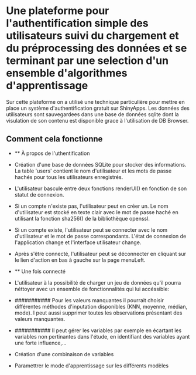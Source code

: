 # Une plateforme pour l'authentification simple des utilisateurs suivi du chargement et du préprocessing des données et se terminant par une selection d'un ensemble d'algorithmes d'apprentissage

Sur cette plateforme on a utilisé une technique particulière pour mettre en place un système d'authentification gratuit sur ShinyApps.
Les données des utilisateurs sont sauvegardees dans une base de données sqlite dont la visulation de son contenu est disponible grace à l'utilisation de DB Browser.



## Comment cela fonctionne
-  ** À propos de l'uthentification

- Création d'une base de données SQLite pour stocker des informations. La table 'users' contient le nom d'utilisateur et les mots de passe hachés pour tous les utilisateurs enregistrés.
- L'utilisateur bascule entre deux fonctions renderUI() en fonction de son statut de connexion.
- Si un compte n'existe pas, l'utilisateur peut en créer un. Le nom d'utilisateur est stocké en texte clair avec le mot de passe haché en utilisant la fonction sha256() de la bibliothèque openssl.
- Si un compte existe, l'utilisateur peut se connecter avec le nom d'utilisateur et le mot de passe correspondants. L'état de connexion de l'application change et l'interface utilisateur change.
- Après s'être connecté, l'utilisateur peut se déconnecter en cliquant sur le lien d'action en bas à gauche sur la page menuLeft.

-  ** Une fois connecté

- L'utilisateur à la possibilité de charger un jeu de données qu'il pourra néttoyer avec un ensemble de fonctionnalités qui lui accéssible:

- ########### Pour les valeurs manquantes il pourrait choisir différentes méthodes d'inputation disponibles (KNN, moyenne, médian, mode). I peut aussi supprimer toutes les observations présentant des valeurs manquantes.
- ###########  Il peut gérer les variables par exemple en écartant les variables non pertinantes dans l'étude, en identifiant des variables ayant une forte influence,...
- Création d'une combinaison de variables 
- Paramettrer le mode d'apprentissage sur les différents modèles


